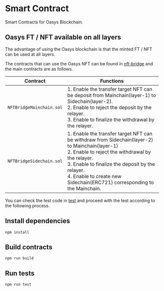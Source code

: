 ---
---

# Smart Contract

Smart Contracts for Oasys Blockchain.

## Oasys FT / NFT available on all layers
The advantage of using the Oasys blockchain is that the minted FT / NFT can be used at all layers.

The contracts that can use the Oasys NFT can be found in [nft-bridge](https://github.com/oasysgames/oasys-genesis-contract/tree/main/contracts/nft-bridge) and the main contracts are as follows.

|Contract|Functions|
|--|---------|
|`NFTBridgeMainchain.sol`|1. Enable the transfer target NFT can be deposit from Mainchain(layer-1) to Sidechain(layer-2). <br/> 2. Enable to reject the deposit by the relayer. <br/> 3. Enable to finalize the withdrawal by the relayer.|
|`NFTBridgeSidechain.sol`|1. Enable the transfer target NFT can be withdraw from Sidechain(layer-2) to Mainchain(layer-1) <br/> 2. Enable to reject the withdrawal by the relayer. <br/> 3. Enable to finalize the deposit by the relayer. <br/> 4. Enable to create new Sidechain(ERC721) corresponding to the Mainchain.|

You can check the test code in [test](https://github.com/oasysgames/oasys-genesis-contract/tree/main/test) and proceed with the test according to the following process.

## Install dependencies

```
npm install
```

## Build contracts

```
npm run build
```

## Run tests

```
npm run test
```